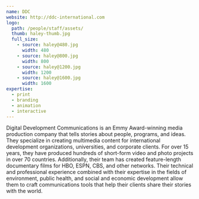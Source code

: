 ```yaml
---
name: DDC
website: http://ddc-international.com
logo:
  path: /people/staff/assets/
  thumb: haley-thumb.jpg
  full_size:
    - source: haley@480.jpg
      width: 480
    - source: haley@800.jpg
      width: 800
    - source: haley@1200.jpg
      width: 1200
    - source: haley@1600.jpg
      width: 1600
expertise:
  - print
  - branding
  - animation
  - interactive
---
```


Digital Development Communications is an Emmy Award-winning media production company that tells stories about people, programs, and ideas. They specialize in creating multimedia content for international development organizations, universities, and corporate clients. For over 15 years, they have produced hundreds of short-form video and photo projects in over 70 countries. Additionally, their team has created feature-length documentary films for HBO, ESPN, CBS, and other networks. Their technical and professional experience combined with their expertise in the fields of environment, public health, and social and economic development allow them to craft communications tools that help their clients share their stories with the world.
